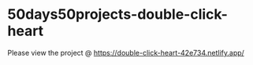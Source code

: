# 50days50projects-double-click-heart

Please view the project @ https://double-click-heart-42e734.netlify.app/